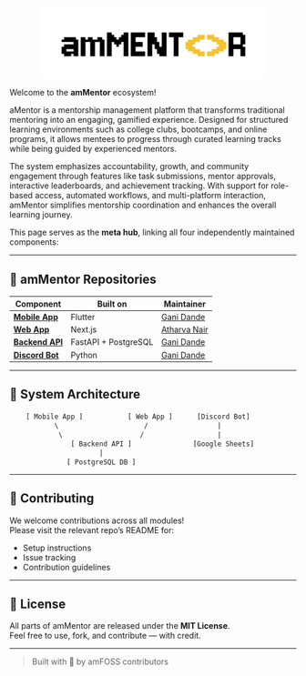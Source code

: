 <p align="center">
  <img src="amMentor-dark.png" width="400" alt="amMentor Logo" />
</p>

Welcome to the **amMentor** ecosystem!  

aMentor is a mentorship management platform that transforms traditional mentoring into an engaging, gamified experience. Designed for structured learning environments such as college clubs, bootcamps, and online programs, it allows mentees to progress through curated learning tracks while being guided by experienced mentors.

The system emphasizes accountability, growth, and community engagement through features like task submissions, mentor approvals, interactive leaderboards, and achievement tracking. With support for role-based access, automated workflows, and multi-platform interaction, amMentor simplifies mentorship coordination and enhances the overall learning journey.

This page serves as the **meta hub**, linking all four independently maintained components:

---

## 🔗 amMentor Repositories

| Component       | Built on                                            | Maintainer                                                                 |
|----------------|--------------------------------------------------------|----------------------------------------------------------------------------|
| [**Mobile App**](https://github.com/amfoss/ammentor-mobile)   | Flutter | [Gani Dande](https://github.com/ganidande905)               |
| [**Web App**](https://github.com/amfoss/ammentor-Web)   | Next.js | [Atharva Nair](https://github.com/atharvanair04)                     |
|[ **Backend API** ](https://github.com/amfoss/ammentor-backend)  | FastAPI + PostgreSQL| [Gani Dande](https://github.com/ganidande905)             |
| [**Discord Bot**](https://github.com/amfoss/amMentor)   |  Python  | [Gani Dande](https://github.com/ganidande905)             |

---

## 🧩 System Architecture

```
    [ Mobile App ]           [ Web App ]      [Discord Bot]
           \                     /                 |
            \                   /                  |
               [ Backend API ]               [Google Sheets]
                      |
              [ PostgreSQL DB ]

```

---


## 🧠 Contributing

We welcome contributions across all modules!  
Please visit the relevant repo’s README for:
- Setup instructions
- Issue tracking
- Contribution guidelines

---

## 📄 License

All parts of amMentor are released under the **MIT License**.  
Feel free to use, fork, and contribute — with credit.

---

> Built with 💛 by amFOSS contributors
